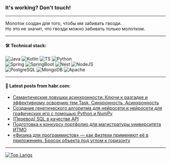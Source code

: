 ### It's working? Don't touch!

---
Молоток создан для того, чтобы им забивать гвозди. <br>
Но это не значит, что гвозди можно забивать только молотком.

---

#### 🛠️ Technical stack:

![Java](https://img.shields.io/badge/Java-informational?logo=Oracle&style=flat&logoColor=white&color=FF4500)
![Kotlin](https://img.shields.io/badge/Kotlin-informational?logo=Kotlin&style=flat&logoColor=white&color=774D97)
![TS](https://img.shields.io/badge/TypeScript-informational?logo=typeScript&style=flat&logoColor=black&color=017acc)
![Python](https://img.shields.io/badge/Python-informational?logo=Python&style=flat&logoColor=black&color=ffdd54) <br>
![Spring](https://img.shields.io/badge/Spring-informational?logo=Spring&style=flat&logoColor=white&color=6DB33F) 
![SpringBoot](https://img.shields.io/badge/SpringBoot-informational?logo=SpringBoot&style=flat&logoColor=white&color=6DB33F)
![Nest](https://img.shields.io/badge/NestJS-informational?logo=NestJS&style=flat&logoColor=white&color=E0234E) 
![NodeJS](https://img.shields.io/badge/NodeJS-informational?logo=node.js&style=flat&logoColor=white&color=70A760)<br>
![PostgreSQL](https://img.shields.io/badge/PostgreSQL-informational?logo=PostgreSQL&style=flat&logoColor=white&color=DAA520)
![MongoDB](https://img.shields.io/badge/MongoDB-informational?logo=MongoDB&style=flat&logoColor=white&color=870000)
![Apache](https://img.shields.io/badge/Apache-informational?logo=apache&style=flat&logoColor=white&color=f74e28)

___  

#### 💬 Latest posts from habr.com:

<!-- BLOG-POST-LIST:START -->
- [Семантические ловушки асинхронности: Ключи к разгадке и эффективному освоению тем Task, Синхронность, Асинхронность](https://habr.com/ru/articles/799145/?utm_source=habrahabr&utm_medium=rss&utm_campaign=799145)
- [Создание генетического алгоритма для нейросети и нейроcети для графических игр с помощью Python и NumPy](https://habr.com/ru/articles/799123/?utm_source=habrahabr&utm_medium=rss&utm_campaign=799123)
- [[Перевод] SQL в качестве API](https://habr.com/ru/companies/timeweb/articles/798937/?utm_source=habrahabr&utm_medium=rss&utm_campaign=798937)
- [Подготовка к конкурсу портфолио для магистратуры университета ИТМО](https://habr.com/ru/articles/799119/?utm_source=habrahabr&utm_medium=rss&utm_campaign=799119)
- [«Физика для программистов» — как физтехи применяют её в приложениях. Бросок объекта под углом к горизонту](https://habr.com/ru/articles/799117/?utm_source=habrahabr&utm_medium=rss&utm_campaign=799117)
<!-- BLOG-POST-LIST:END -->

---
[![Top Langs](https://github-readme-stats-git-master-advtsetting-gmailcom.vercel.app/api/top-langs/?username=zloylis&langs_count=10&hide_title=false&title_color=e6edf3&size_weight=0.5&count_weight=0.5&layout=compact&hide_border=true&theme=dracula)](https://github.com/zloylis)
<!--![GitHub stats](https://github-readme-stats-git-master-advtsetting-gmailcom.vercel.app/api?username=zloylis&show_icons=true&hide_border=true&theme=dracula&hide_title=true&include_all_commits=true&count_private=true&hide=contribs&hide_rank=true)-->
